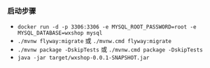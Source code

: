 ### 启动步骤

- `docker run -d -p 3306:3306 -e MYSQL_ROOT_PASSWORD=root -e MYSQL_DATABASE=wxshop mysql`
- `./mvnw flyway:migrate` 或 `./mvnw.cmd flyway:migrate`
- `./mvnw package -DskipTests` 或 `./mvnw.cmd package -DskipTests`
- `java -jar target/wxshop-0.0.1-SNAPSHOT.jar`
